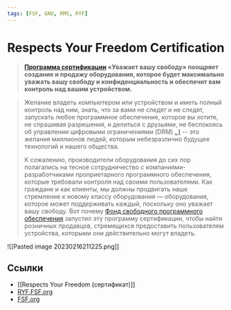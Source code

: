 ```yaml
---
tags: [FSF, GNU, RMS, RYF]
---
```

# Respects Your Freedom Certification

> **[Программа сертификации](https://ryf.fsf.org/about) «Уважает вашу свободу» поощряет создание и продажу оборудования, которое будет максимально уважать вашу свободу и конфиденциальность и обеспечит вам контроль над вашим устройством.**

> Желание владеть компьютером или устройством и иметь полный контроль над ним, знать, что за вами не следят и не следят, запускать любое программное обеспечение, которое вы хотите, не спрашивая разрешения, и делиться с друзьями, не беспокоясь об управлении цифровыми ограничениями (DRM) [. )](https://www.defectivebydesign.org/what_is_drm_digital_restrictions_management) -- это желания миллионов людей, которым небезразлично будущее технологий и нашего общества.
> 
> К сожалению, производители оборудования до сих пор полагались на тесное сотрудничество с компаниями-разработчиками проприетарного программного обеспечения, которые требовали контроля над своими пользователями. Как граждане и как клиенты, мы должны продвигать наше стремление к новому классу оборудования — оборудования, которое может поддерживать каждый, поскольку оно уважает вашу свободу. Вот почему [Фонд свободного программного обеспечения](https://www.fsf.org/) запустил эту программу сертификации, чтобы найти розничных продавцов, стремящихся предоставить пользователям устройства, которыми они действительно могут владеть.

![[Pasted image 20230216211225.png]]


## Ссылки

- [[Respects Your Freedom (сертификат)]]
- [RYF.FSF.org](https://ryf.fsf.org/)
- [FSF.org](https://www.fsf.org/about/)